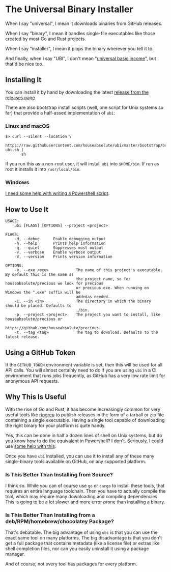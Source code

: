 # The Universal Binary Installer

When I say "universal", I mean it downloads binaries from GitHub releases.

When I say "binary", I mean it handles single-file executables like those
created by most Go and Rust projects.

When I say "installer", I mean it plops the binary wherever you tell it to.

And finally, when I say "UBI", I don't mean "[universal basic
income](https://en.wikipedia.org/wiki/Universal_basic_income)", but that'd be
nice too.

## Installing It

You can install it by hand by downloading the latest [release from the
releases page](https://github.com/houseabsolute/ubi/releases).

There are also bootstrap install scripts (well, one script for Unix systems so
far) that provide a half-assed implementation of `ubi`:

### Linux and macOS

```
$> curl --silent --location \
       https://raw.githubusercontent.com/houseabsolute/ubi/master/bootstrap/bootstrap-ubi.sh |
       sh
```

If you run this as a non-root user, it will install `ubi` into `$HOME/bin`. If
run as root it installs it into `/usr/local/bin`.

### Windows

[I need some help with writing a Powershell
script](https://github.com/houseabsolute/ubi/issues/1).

## How to Use It

```
USAGE:
    ubi [FLAGS] [OPTIONS] --project <project>

FLAGS:
    -d, --debug      Enable debugging output
    -h, --help       Prints help information
    -q, --quiet      Suppresses most output
    -v, --verbose    Enable verbose output
    -V, --version    Prints version information

OPTIONS:
    -e, --exe <exe>            The name of this project's executable. By default this is the same as
                               the project name, so for houseabsolute/precious we look for precious
                               or precious.exe. When running on Windows the ".exe" suffix will be
                               addedas needed.
    -i, --in <in>              The directory in which the binary should be placed. Defaults to
                               ./bin.
    -p, --project <project>    The project you want to install, like houseabsolute/precious or
                               https://github.com/houseabsolute/precious.
    -t, --tag <tag>            The tag to download. Defaults to the latest release.
```

## Using a GitHub Token

If the `GITHUB_TOKEN` environment variable is set, then this will be used for
all API calls. You will almost certainly need to do if you are using `ubi` in
a CI environment that runs jobs frequently, as GitHub has a very low rate
limit for anonymous API requests.

## Why This Is Useful

With the rise of Go and Rust, it has become increasingly common for very
useful tools like [ripgrep](https://github.com/BurntSushi/ripgrep) to publish
releases in the form of a tarball or zip file containing a single
executable. Having a single tool capable of downloading the right binary for
your platform is quite handy.

Yes, this can be done in half a dozen lines of shell on Unix systems, but do
you know how to do the equivalent in Powershell? I don't. Seriously, I could
use [some help with this](https://github.com/houseabsolute/ubi/issues/1).

Once you have `ubi` installed, you can use it to install any of these many
single-binary tools available on GitHub, on any supported platform.

### Is This Better Than Installing from Source?

I think so. While you can of course use `go` or `cargo` to install these
tools, that requires an entire language toolchain. Then you have to actually
compile the tool, which may require many downloading and compiling
dependencies. This is going to be a lot slower and more error prone than
installing a binary.

### Is This Better Than Installing from a deb/RPM/homebrew/chocolatey Package?

That's debatable. The big advantage of using `ubi` is that you can use the
exact same tool on many platforms. The big disadvantage is that you don't get
a full package that contains metadata (like a license file) or extras like
shell completion files, nor can you easily uninstall it using a package
manager.

And of course, not every tool has packages for every platform.
